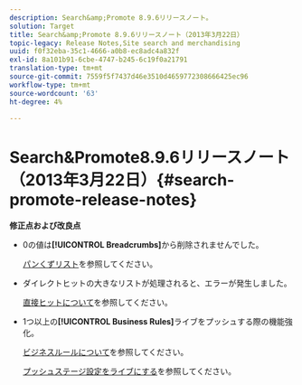 ```yaml
---
description: Search&amp;Promote 8.9.6リリースノート。
solution: Target
title: Search&amp;Promote 8.9.6リリースノート（2013年3月22日）
topic-legacy: Release Notes,Site search and merchandising
uuid: f0f32eba-35c1-4666-a0b8-ec8adc4a832f
exl-id: 8a101b91-6cbe-4747-b245-6c19f0a21791
translation-type: tm+mt
source-git-commit: 7559f5f7437d46e3510d4659772308666425ec96
workflow-type: tm+mt
source-wordcount: '63'
ht-degree: 4%

---
```


# Search&amp;Promote8.9.6リリースノート（2013年3月22日）{#search-promote-release-notes}

**修正点および改良点**

* 0の値は&#x200B;**[!UICONTROL Breadcrumbs]**&#x200B;から削除されませんでした。

   [パンくずリスト](../c-about-design-menu/c-about-breadcrumbs.md#concept_FB8A943C594A4A1593B118141DA61F03)を参照してください。

* ダイレクトヒットの大きなリストが処理されると、エラーが発生しました。

   [直接ヒットについて](../c-about-rules-menu/c-about-direct-hits.md#concept_C5EE074A19FD4D5B8DD21DB575E35565)を参照してください。

* 1つ以上の&#x200B;**[!UICONTROL Business Rules]**&#x200B;ライブをプッシュする際の機能強化。

   [ビジネスルールについて](../c-about-rules-menu/c-about-business-rules.md#concept_2A93D76216754D3D8412CDEA00BD26BD)を参照してください。

   [プッシュステージ設定をライブにする](../c-about-staging.md#task_44306783B4C0408AAA58B471DAF2D9A4)を参照してください。
